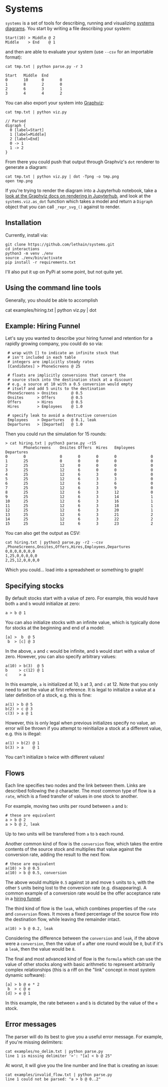 
# Systems

`systems` is a set of tools for describing, running and visualizing
[systems diagrams](https://lethain.com/systems-thinking/). You start
by writing a file describing your system:

    Start(10) > Middle @ 2
    Middle    > End    @ 1

and then are able to evaluate your system (use `--csv` for an
importable format):

    cat tmp.txt | python parse.py -r 3
    
    Start   Middle  End
    0       10      0       0
    1       8       2       0
    2       6       3       1
    3       4       4       2

You can also export your system into [Graphviz](https://www.graphviz.org/):

    cat tmp.txt | python viz.py
    
    // Parsed
    digraph {
      0 [label=Start]
      1 [label=Middle]
      2 [label=End]
      0 -> 1
      1 -> 2
    }

From there you could push that output through Graphviz's
`dot` renderer to generate a diagram:

    cat tmp.txt | python viz.py | dot -Tpng -o tmp.png
    open tmp.png

If you're trying to render the diagram into a Jupyterhub notebook,
take a [look at the Graphviz docs on rendering in Jupyterhub](https://graphviz.readthedocs.io/en/stable/manual.html#jupyter-notebooks),
and look at the `systems.viz.as_dot` function which takes a model
and return a `Digraph` object that you can call `_repr_svg_()` against
to render.

## Installation

Currently, install via:

    git clone https://github.com/lethain/systems.git
    cd interactions
    python3 -m venv ./env
    source ./env/bin/activate
    pip install -r requirements.txt

I'll also put it up on PyPi at some point, but not quite yet.


## Using the command line tools

Generally, you should be able to accomplish

cat examples/hiring.txt | python viz.py | dot

## Example: Hiring Funnel

Let's say you wanted to describe your hiring funnel and retention
for a rapidly growing company, you could do so via:

     # wrap with [] to indicate an infinite stock that
     # isn't included in each table
     # integers are implicitly steady rates
     [Candidates] > PhoneScreens @ 25

     # floats are implicitly conversions that convert the
     # source stock into the destination stock at a discount
     # e.g. a source at 10 with a 0.5 conversion would empty
     # itself and add 5 units to the destination
     PhoneScreens > Onsites      @ 0.5
     Onsites      > Offers       @ 0.5
     Offers       > Hires        @ 0.5
     Hires        > Employees    @ 1.0

     # specify leak to avoid a destructive conversion
     Employees    > Departures   @ 0.1, leak
     Departures   > [Departed]   @ 1.0

Then you could run the simulation for 15 rounds:

    > cat hiring.txt | python3 parse.py -r15
            PhoneScreens    Onsites Offers  Hires   Employees       Departures
    0       0               0       0       0       0               0
    1       25              0       0       0       0               0
    2       25              12      0       0       0               0
    3       25              12      6       0       0               0
    4       25              12      6       3       0               0
    5       25              12      6       3       3               0
    6       25              12      6       3       6               0
    7       25              12      6       3       9               0
    8       25              12      6       3       12              0
    9       25              12      6       3       14              1
    10      25              12      6       3       16              1
    11      25              12      6       3       18              1
    12      25              12      6       3       20              1
    13      25              12      6       3       21              2
    14      25              12      6       3       22              2
    15      25              12      6       3       23              2


You can also get the output as CSV:

    cat hiring.txt | python3 parse.py -r2 --csv
    ,PhoneScreens,Onsites,Offers,Hires,Employees,Departures
    0,0,0,0,0,0,0
    1,25,0,0,0,0,0
    2,25,12,0,0,0,0

Which you could... load into a spreadsheet or something to graph!

## Specifying stocks

By default stocks start with a value of zero. For example,
this would have both `a` and `b` would initialize at zero:

    a > b @ 1

You can also initialize stocks with an infinite value, which
is typically done for stocks at the beginning and end of a model:

    [a] >  b  @ 5
     b  > [c] @ 3

In the above, `a` and `c` would be infinite, and `b` would start
with a value of zero. However, you can also specify arbitrary
values:

    a(10) > b(3)  @ 5
    b     > c(12) @ 1
    c     > a

In this example, `a` is initialized at 10, `b` at 3, and `c` at 12.
Note that you only need to set the value at first reference. It is legal
to initialize a value at a later definition of a stock, e.g. this is fine:

    a(1) > b @ 5
    b(2) > c @ 3
    c(3) > a @ 1

However, this is only legal when previous initializes specify no value,
an error will be thrown if you attempt to reinitialize a stock at a different
value, e.g. this is illegal:

    a(1) > b(2) @ 1
    b(3) > a    @ 1

You can't initialize `b` twice with different values!

## Flows

Each line specifies two nodes and the link between them. Links are described
following the `@` character. The most common type of flow is a `rate`, which
is a fixed transfer of values in one stock to another.

For example, moving two units per round between `a` and `b`:

    # these are equivalent
    a > b @ 2
    a > b @ 2, leak

Up to two units will be transfered from `a` to `b` each round.

Another common kind of flow is the `conversion` flow, which takes
the entire contents of the source stock and multiplies that value
against the conversion rate, adding the result to the next flow.

    # these are equivalent
    a(10) > b @ 0.5
    a(10) > b @ 0.5, conversion    


The above would multiple `0.5` against `10` and move `5` units to `b`,
with the other `5` units being lost to the conversion rate (e.g. disappearing).
A common example of a conversion rate would be the offer acceptance rate
in a [hiring funnel](https://lethain.com/hiring-funnel/).

The third kind of flow is the `leak`, which combines properties of the
`rate` and `conversion` flows. It moves a fixed percentage of the source
flow into the destination flow, while leaving the remainder intact.

    a(10) > b @ 0.2, leak

Considering the difference between the `conversion` and `leak`, if the above
were a `conversion`, then the value of `a` after one round would  be `0`, but if it's
a `leak`, then the value would be `8`.

The final and most advanced kind of flow is the `formula` which can use the
value of other stocks along with basic arithmetic to represent arbitrarily
complex relationships (this is a riff on the "link" concept in most system dynamic
software):

    [a] > b @ e * 2
     b  > c @ e
    [d] > e @ 1

In this example, the rate between `a` and `b` is dictated by the value of
the `e` stock.

## Error messages

The parser will do its best to give you a useful error message.
For example, if you're missing delimiters:

    cat examples/no_delim.txt | python parse.py
    line 1 is missing delimiter '>': "[a] < b @ 25"

At worst, it will give you the line number and line that is
creating an issue:

    cat examples/invalid_flow.txt | python parse.py
    line 1 could not be parsed: "a > b @ 0..2"
